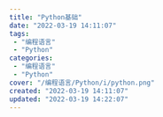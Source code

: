 ```yaml
---
title: "Python基础"
date: "2022-03-19 14:11:07"
tags: 
 - "编程语言"
 - "Python"
categories: 
 - "编程语言"
 - "Python"
cover: "/编程语言/Python/i/python.png"
created: "2022-03-19 14:11:07"
updated: "2022-03-19 14:22:07"
---
```

